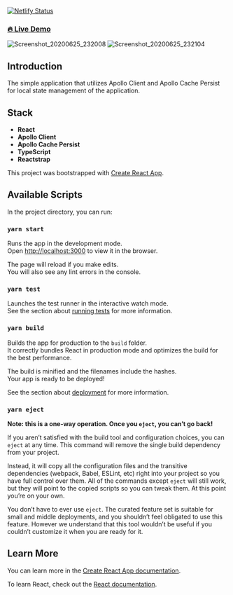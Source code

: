 [![Netlify Status](https://api.netlify.com/api/v1/badges/189c0e09-d50a-45aa-bdd7-aec753bcbd15/deploy-status)](https://app.netlify.com/sites/gallant-kirch-22f61c/deploys)

### [🔥 Live Demo](https://gallant-kirch-22f61c.netlify.app/)

![Screenshot_20200625_232008](https://user-images.githubusercontent.com/21188996/85791967-5e397a00-b73b-11ea-8bd6-387dc6e7ab40.png)
![Screenshot_20200625_232104](https://user-images.githubusercontent.com/21188996/85791989-672a4b80-b73b-11ea-8b3f-8f66ca6cb6f1.png)

## Introduction

The simple application that utilizes Apollo Client and Apollo Cache Persist for local state management of the application.

## Stack

- **React**
- **Apollo Client**
- **Apollo Cache Persist**
- **TypeScript**
- **Reactstrap**

This project was bootstrapped with [Create React App](https://github.com/facebook/create-react-app).

## Available Scripts

In the project directory, you can run:

### `yarn start`

Runs the app in the development mode.<br />
Open [http://localhost:3000](http://localhost:3000) to view it in the browser.

The page will reload if you make edits.<br />
You will also see any lint errors in the console.

### `yarn test`

Launches the test runner in the interactive watch mode.<br />
See the section about [running tests](https://facebook.github.io/create-react-app/docs/running-tests) for more information.

### `yarn build`

Builds the app for production to the `build` folder.<br />
It correctly bundles React in production mode and optimizes the build for the best performance.

The build is minified and the filenames include the hashes.<br />
Your app is ready to be deployed!

See the section about [deployment](https://facebook.github.io/create-react-app/docs/deployment) for more information.

### `yarn eject`

**Note: this is a one-way operation. Once you `eject`, you can’t go back!**

If you aren’t satisfied with the build tool and configuration choices, you can `eject` at any time. This command will remove the single build dependency from your project.

Instead, it will copy all the configuration files and the transitive dependencies (webpack, Babel, ESLint, etc) right into your project so you have full control over them. All of the commands except `eject` will still work, but they will point to the copied scripts so you can tweak them. At this point you’re on your own.

You don’t have to ever use `eject`. The curated feature set is suitable for small and middle deployments, and you shouldn’t feel obligated to use this feature. However we understand that this tool wouldn’t be useful if you couldn’t customize it when you are ready for it.

## Learn More

You can learn more in the [Create React App documentation](https://facebook.github.io/create-react-app/docs/getting-started).

To learn React, check out the [React documentation](https://reactjs.org/).
